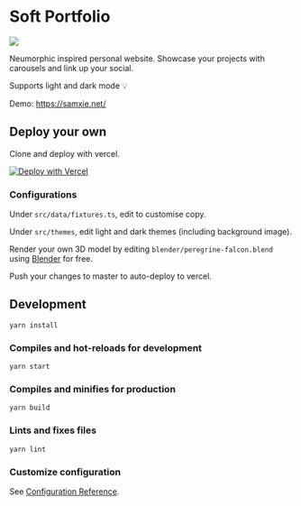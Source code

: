 # Soft Portfolio

<img src="https://res.cloudinary.com/xielabs/image/upload/v1591699992/soft-portfolio-screen.jpg" />

Neumorphic inspired personal website. Showcase your projects with carousels and link up your social.

Supports light and dark mode 💡

Demo: https://samxie.net/

## Deploy your own

Clone and deploy with vercel.

[![Deploy with Vercel](https://vercel.com/button)](https://vercel.com/new/git/external?repository-url=https%3A%2F%2Fgithub.com%2Fsamzx%2Fsoft-portfolio)

### Configurations
Under `src/data/fixtures.ts`, edit to customise copy.

Under `src/themes`, edit light and dark themes (including background image).

Render your own 3D model by editing `blender/peregrine-falcon.blend` using [Blender](https://www.blender.org/) for free.

Push your changes to master to auto-deploy to vercel.

## Development
```
yarn install
```

### Compiles and hot-reloads for development
```
yarn start
```

### Compiles and minifies for production
```
yarn build
```

### Lints and fixes files
```
yarn lint
```

### Customize configuration
See [Configuration Reference](https://cli.vuejs.org/config/).
